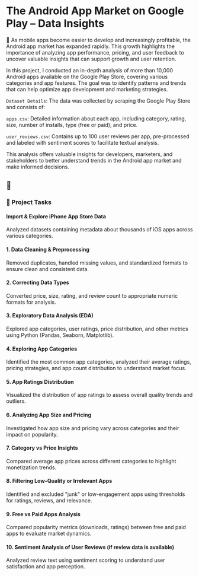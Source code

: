# The Android App Market on Google Play – Data Insights
📱 As mobile apps become easier to develop and increasingly profitable, the Android app market has expanded rapidly. This growth highlights the importance of analyzing app performance, pricing, and user feedback to uncover valuable insights that can support growth and user retention.

In this project, I conducted an in-depth analysis of more than 10,000 Android apps available on the Google Play Store, covering various categories and app features. The goal was to identify patterns and trends that can help optimize app development and marketing strategies.

`Dataset Details`:
The data was collected by scraping the Google Play Store and consists of:

`apps.csv`: Detailed information about each app, including category, rating, size, number of installs, type (free or paid), and price.

`user_reviews.csv`: Contains up to 100 user reviews per app, pre-processed and labeled with sentiment scores to facilitate textual analysis.

This analysis offers valuable insights for developers, marketers, and stakeholders to better understand trends in the Android app market and make informed decisions.

## 📱 
### 🔧 Project Tasks
#### Import & Explore iPhone App Store Data
Analyzed datasets containing metadata about thousands of iOS apps across various categories.

#### 1. Data Cleaning & Preprocessing
Removed duplicates, handled missing values, and standardized formats to ensure clean and consistent data.

#### 2. Correcting Data Types
Converted price, size, rating, and review count to appropriate numeric formats for analysis.

#### 3. Exploratory Data Analysis (EDA)
Explored app categories, user ratings, price distribution, and other metrics using Python (Pandas, Seaborn, Matplotlib).

#### 4. Exploring App Categories
Identified the most common app categories, analyzed their average ratings, pricing strategies, and app count distribution to understand market focus.

#### 5. App Ratings Distribution
Visualized the distribution of app ratings to assess overall quality trends and outliers.

#### 6. Analyzing App Size and Pricing
Investigated how app size and pricing vary across categories and their impact on popularity.

#### 7. Category vs Price Insights
Compared average app prices across different categories to highlight monetization trends.

#### 8. Filtering Low-Quality or Irrelevant Apps
Identified and excluded "junk" or low-engagement apps using thresholds for ratings, reviews, and relevance.

#### 9. Free vs Paid Apps Analysis
Compared popularity metrics (downloads, ratings) between free and paid apps to evaluate market dynamics.

#### 10. Sentiment Analysis of User Reviews (if review data is available)
Analyzed review text using sentiment scoring to understand user satisfaction and app perception.

